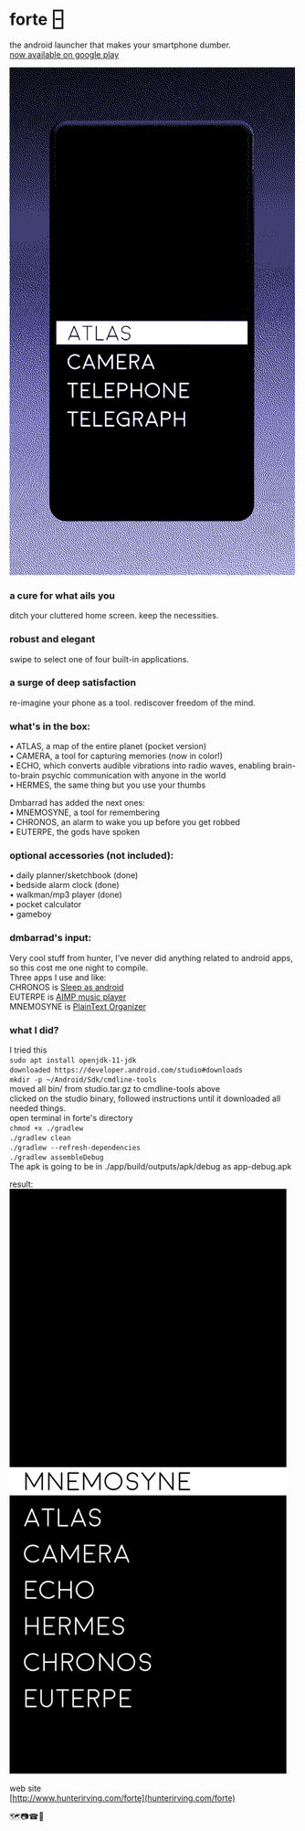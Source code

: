 # forte 🁣
the android launcher that makes your smartphone dumber.  
[now available on google play](https://play.google.com/store/apps/details?id=hunterirving.forte)
  
![](forte.gif)

### a cure for what ails you
ditch your cluttered home screen. keep the necessities.

### robust and elegant
swipe to select one of four built-in applications.

### a surge of deep satisfaction
re-imagine your phone as a tool. rediscover freedom of the mind.

### what's in the box:
• ATLAS, a map of the entire planet (pocket version)  
• CAMERA, a tool for capturing memories (now in color!)  
• ECHO, which converts audible vibrations into radio waves, enabling brain-to-brain psychic communication with anyone in the world  
• HERMES, the same thing but you use your thumbs  

Dmbarrad has added the next ones:  
• MNEMOSYNE, a tool for remembering  
• CHRONOS, an alarm to wake you up before you get robbed  
• EUTERPE, the gods have spoken

### optional accessories (not included):
• daily planner/sketchbook  (done)  
• bedside alarm clock  (done)  
• walkman/mp3 player  (done)  
• pocket calculator    
• gameboy  


### dmbarrad's input: 
Very cool stuff from hunter, I've never did anything related to android apps, so this cost me one night to compile.   
Three apps I use and like:   
CHRONOS is [Sleep as android](https://play.google.com/store/apps/details?id=com.urbandroid.sleep)  
EUTERPE is [AIMP music player](https://play.google.com/store/apps/details?id=com.aimp.player)  
MNEMOSYNE is [PlainText Organizer](https://f-droid.org/packages/de.ferreum.pto/)  

### what I did?
I tried this  
`sudo apt install openjdk-11-jdk`  
`downloaded https://developer.android.com/studio#downloads`  
`mkdir -p ~/Android/Sdk/cmdline-tools`  
moved all bin/ from studio.tar.gz to cmdline-tools above  
clicked on the studio binary, followed instructions until it downloaded all needed things.  
open terminal in forte's directory  
`chmod +x ./gradlew`  
`./gradlew clean`  
`./gradlew --refresh-dependencies`  
`./gradlew assembleDebug`  
The apk is going to be in ./app/build/outputs/apk/debug as app-debug.apk  

result:
![](screenshot_forte.jpg)

web site  
[http://www.hunterirving.com/forte](hunterirving.com/forte)

🗺️📷☎📃

